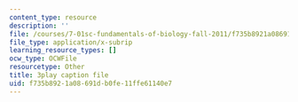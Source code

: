 ```yaml
---
content_type: resource
description: ''
file: /courses/7-01sc-fundamentals-of-biology-fall-2011/f735b8921a08691db0fe11ffe61140e7_CdAgzk5tQhs.srt
file_type: application/x-subrip
learning_resource_types: []
ocw_type: OCWFile
resourcetype: Other
title: 3play caption file
uid: f735b892-1a08-691d-b0fe-11ffe61140e7
---
```

